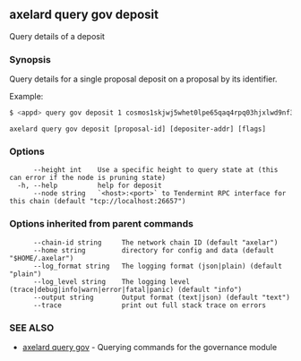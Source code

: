 ## axelard query gov deposit

Query details of a deposit

### Synopsis

Query details for a single proposal deposit on a proposal by its identifier.

Example:

```bash
$ <appd> query gov deposit 1 cosmos1skjwj5whet0lpe65qaq4rpq03hjxlwd9nf39lk
```

```
axelard query gov deposit [proposal-id] [depositer-addr] [flags]
```

### Options

```
      --height int    Use a specific height to query state at (this can error if the node is pruning state)
  -h, --help          help for deposit
      --node string   `<host>:<port>` to Tendermint RPC interface for this chain (default "tcp://localhost:26657")
```

### Options inherited from parent commands

```
      --chain-id string     The network chain ID (default "axelar")
      --home string         directory for config and data (default "$HOME/.axelar")
      --log_format string   The logging format (json|plain) (default "plain")
      --log_level string    The logging level (trace|debug|info|warn|error|fatal|panic) (default "info")
      --output string       Output format (text|json) (default "text")
      --trace               print out full stack trace on errors
```

### SEE ALSO

- [axelard query gov](/cli-docs/v0_31_0/axelard_query_gov) - Querying commands for the governance module
